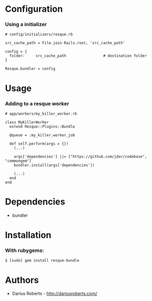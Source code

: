 
Configuration
=============

### Using a initializer
    # config/initializers/resque.rb

    src_cache_path = File.join Rails.root, 'src_cache_path'

    config = {
      folder:     src_cache_path                 # destination folder
    }

    Resque.bundler = config

Usage
=====

### Adding to a resque worker
    # app/workers/my_killer_worker.rb

    class MyKillerWorker
      extend Resque::Plugins::Bundle

      @queue = :my_killer_worker_job

      def self.perform(args = {})
        (...)

        args['dependencies'] ||= ["https://github.com/jdar/codebase", "commongem"]
        bundler.install(args['dependencies'])

        (...)
      end
    end

Dependencies
============

* bundler 

[Resque]: https://github.com/defunkt/resque

Installation
============

### With rubygems:
    $ [sudo] gem install resque-bundle

Authors
=======

* Darius Roberts - <http://dariusroberts.com/>
